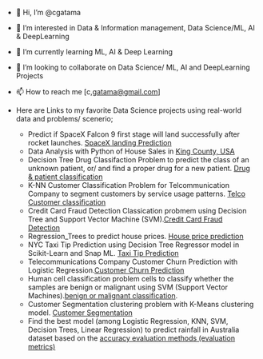 - 👋 Hi, I’m @cgatama
- 👀 I’m interested in Data & Information management, Data Science/ML, AI & DeepLearning
- 🌱 I’m currently learning ML, AI & Deep Learning
- 💞️ I’m looking to collaborate on Data Science/ ML, AI and DeepLearning Projects
- 📫 How to reach me [c,gatama@gmail.com]

- Here are Links to my favorite Data Science projects using real-world data and problems/ scenerio;
  - Predict if SpaceX Falcon 9 first stage will land successfully after rocket launches. [SpaceX landing Prediction](https://github.com/cgatama/SpaceX-Falcon-9-1st-stage-Success-Landing-Prediction/)
  - Data Analysis with Python of House Sales in [King County, USA](https://github.com/cgatama/7-Data-Analysis-with-Python/tree/main/6%20House%20Sales%20in%20King%20County%20Assignment)
  - Decision Tree Drug Classifaction Problem to predict the class of an unknown patient, or/ and find a proper drug for a new patient. [Drug & patient classification](https://github.com/cgatama/Machine-Learning-with-Python/blob/main/3%20Classification/Classification-Decision-Trees-drug.jupyterlite.ipynb)
  - K-NN Customer Classification Problem for Telcommunication Company to segment customers by service usage patterns. [Telco Customer classification](https://github.com/cgatama/Machine-Learning-with-Python/blob/main/3%20Classification/Classification-K-Nearest-neighbors-CustCat.ipynb)
  - Credit Card Fraud Detection Classication probmem using Decision Tree and Support Vector Machine (SVM).[Credit Card Fraud Detection](https://github.com/cgatama/Machine-Learning-with-Python/blob/main/3%20Classification/Faster%20Credit%20Card%20Fraud%20Detection%20using%20Snap%20ML%20classification_tree_svm.ipynb)
  - Regression_Trees to predict house prices. [House price prediction](https://github.com/cgatama/Machine-Learning-with-Python/blob/main/3%20Classification/Regression_Trees%20to%20predict%20house%20prices.ipynb)
  - NYC Taxi Tip Prediction using Decision Tree Regressor model in Scikit-Learn and Snap ML. [Taxi Tip Prediction](https://github.com/cgatama/Machine-Learning-with-Python/blob/main/3%20Classification/Regression_tree%20Taxi%20Tip%20Prediction%20using%20Scikit-Learn%20and%20Snap%20ML.ipynb)
  - Telecommunications Company Customer Churn Prediction with Logistic Regression.[Customer Churn Prediction](https://github.com/cgatama/Machine-Learning-with-Python/blob/main/4%20Linear%20Classification/Classification-Logistic%20Regression%20with%20Python%20TelCo%20Customer%20Churn.ipynb)
  - Human cell classification problem cells to classify whether the samples are benign or malignant using SVM (Support Vector Machines).[benign or malignant classification](https://github.com/cgatama/Machine-Learning-with-Python/blob/main/4%20Linear%20Classification/Classification%20Model-SVM%20(Support%20Vector%20Machines)-cancer%20cells%20id.jupyterlite.ipynb).
  - Customer Segmentation clustering problem with K-Means clustering model. [Customer Segmentation](https://github.com/cgatama/Machine-Learning-with-Python/blob/main/5%20Clustering%20K-means/Clustering-K-Means-Customer-Segmentation.ipynb)
  - Find the best model (among Logistic Regression, KNN, SVM, Decision Trees, Linear Regression) to predict rainfall in Australia dataset based on the [accuracy evaluation methods (evaluation metrics)](https://github.com/cgatama/Machine-Learning-with-Python/blob/main/6%20Final%20Project/Module%206_ML0101EN_SkillUp_FinalAssignment%20Updated.ipynb)

<!---
cgatama/cgatama is a ✨ special ✨ repository because its `README.md` (this file) appears on your GitHub profile.
You can click the Preview link to take a look at your changes.
--->


